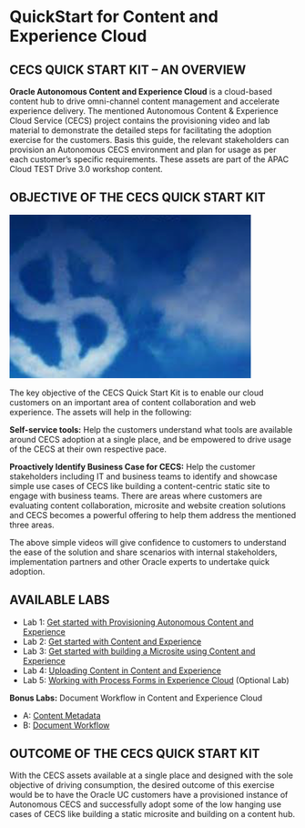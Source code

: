 # QuickStart for Content and Experience Cloud
## CECS QUICK START KIT – AN OVERVIEW
**Oracle Autonomous Content and Experience Cloud** is a cloud-based content hub to drive omni-channel content management and accelerate experience delivery. The mentioned Autonomous Content & Experience Cloud Service (CECS) project contains the provisioning video and lab material to demonstrate the detailed steps for facilitating the adoption exercise for the customers. Basis this guide, the relevant stakeholders can provision an Autonomous CECS environment and plan for usage as per each customer’s specific requirements. These assets are part of the APAC Cloud TEST Drive 3.0 workshop content. 

## OBJECTIVE OF THE CECS QUICK START KIT
![alt text](Resources/Images/Picture0.png "Logo Title Text 1")

The key objective of the CECS Quick Start Kit is to enable our cloud customers on an important area of content collaboration and web experience. The assets will help in the following:

**Self-service tools:** Help the customers understand what tools are available around CECS adoption at a single place, and be empowered to drive usage of the CECS at their own respective pace. 

**Proactively Identify Business Case for CECS:** Help the customer stakeholders including IT and business teams to identify and showcase simple use cases of CECS like building a content-centric static site to engage with business teams. There are areas where customers are evaluating content collaboration, microsite and website creation solutions and CECS becomes a powerful offering to help them address the mentioned three areas.

The above simple videos will give confidence to customers to understand the ease of the solution and share scenarios with internal stakeholders, implementation partners and other Oracle experts to undertake quick adoption.

## AVAILABLE LABS 
+ Lab 1: [Get started with Provisioning Autonomous Content and Experience](lab100.md)
+ Lab 2: [Get started with Content and Experience](https://github.com/CloudNative-OracleAPAC/CloudNative_CECS/blob/Content_and_Experience/110/111-CecsLab.md)
+ Lab 3: [Get started with building a Microsite using Content and Experience](lab200.md)
+ Lab 4: [Uploading Content in Content and Experience](lab300.md) 
+ Lab 5: [Working with Process Forms in Experience Cloud](https://github.com/CloudNative-OracleAPAC/CloudNative_CECS/blob/Content_and_Experience/200/210-CecsPCSLab.md) (Optional Lab)

**Bonus Labs:** Document Workflow in Content and Experience Cloud
+ A: [Content Metadata](https://github.com/CloudNative-OracleAPAC/CloudNative_CECS/blob/Content_and_Experience/200/203-CecsPCSLab.md)
+ B: [Document Workflow](https://github.com/CloudNative-OracleAPAC/CloudNative_CECS/blob/Content_and_Experience/200/201-CecsPCSLab.md)

## OUTCOME OF THE CECS QUICK START KIT
With the CECS assets available at a single place and designed with the sole objective of driving consumption, the desired outcome of this exercise would be to have the Oracle UC customers have a provisioned instance of Autonomous CECS and successfully adopt some of the low hanging use cases of CECS like building a static microsite and building on a content hub.
 
